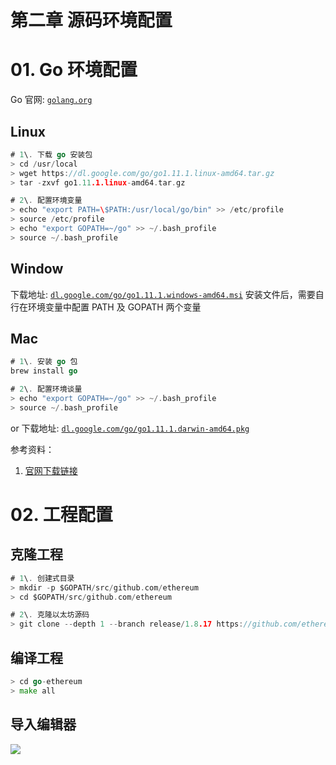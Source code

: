 # 第二章 源码环境配置

# 01\. Go 环境配置

Go 官网: [`golang.org`](https://golang.org "https://golang.org")

## Linux

```go
# 1\. 下载 go 安装包
> cd /usr/local
> wget https://dl.google.com/go/go1.11.1.linux-amd64.tar.gz
> tar -zxvf go1.11.1.linux-amd64.tar.gz

# 2\. 配置环境变量
> echo "export PATH=\$PATH:/usr/local/go/bin" >> /etc/profile
> source /etc/profile
> echo "export GOPATH=~/go" >> ~/.bash_profile
> source ~/.bash_profile 
```

## Window

下载地址: [`dl.google.com/go/go1.11.1.windows-amd64.msi`](https://dl.google.com/go/go1.11.1.windows-amd64.msi)
安装文件后，需要自行在环境变量中配置 PATH 及 GOPATH 两个变量

## Mac

```go
# 1\. 安装 go 包
brew install go

# 2\. 配置环境谈量
> echo "export GOPATH=~/go" >> ~/.bash_profile
> source ~/.bash_profile 
```

or
下载地址: [`dl.google.com/go/go1.11.1.darwin-amd64.pkg`](https://dl.google.com/go/go1.11.1.darwin-amd64.pkg)

参考资料：

1.  [官网下载链接](https://golang.org/dl/)

# 02\. 工程配置

## 克隆工程

```go
# 1\. 创建式目录
> mkdir -p $GOPATH/src/github.com/ethereum
> cd $GOPATH/src/github.com/ethereum

# 2\. 克隆以太坊源码
> git clone --depth 1 --branch release/1.8.17 https://github.com/ethereum/go-ethereum 
```

## 编译工程

```go
> cd go-ethereum
> make all 
```

## 导入编辑器

![](img/a082084beabd1cab20556f08bc92591e.jpg)
